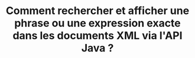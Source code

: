 ---
############################# Static ############################
layout: "auto-gen-gist"
draft: false
path: "fr/search/java/phrase/xml/"
otherformats: PDF DOC DOT DOCX DOCM DOTX DOTM TXT ODT OTT RTF XLS XLT XLSX XLSM XLSB XLTX XLTM XLA XLAM ODS OTS CSV TSV PPT PPS POT PPTX PPTM POTX POTM PPSX PPSM ODP PST OST EML EMLX MSG ONE ZIP XHTML MHTML MD CHM EPUB  FB2 

############################# Head ############################
head_title: "API Java pour rechercher et trouver la phrase exacte dans XML Documents"
head_description: "L'API Java GroupDocs.Search aide les programmeurs à intégrer la recherche de phrases et à découvrir une séquence de mots donnée ou une phrase exacte dans le texte des documents XML via Java."

############################# Header ############################
title: "Comment rechercher et afficher une phrase ou une expression exacte dans les documents XML via l'API Java ?"
description: "L'API Java GroupDocs.Search a fourni une prise en charge complète des fonctionnalités de recherche avancées permettant aux développeurs de logiciels de rechercher une phrase ou une phrase exacte dans les documents XML via la recherche de phrases ou la recherche de phrases exactes."

######################### Download Button #######################
button:
    enable: true

############################# About ############################
about:
    enable: true
    title: "Qu'est-ce que la recherche de phrases et comment l'utiliser dans les applications Java ?"
    content: |
       La recherche par expression est un moyen très efficace de rechercher dans des documents ou des pages Web une phrase ou une expression exacte, plutôt qu'un mot-clé. Cela signifie que lorsque l'utilisateur recherche une expression exacte, il souhaite trouver tous les termes de recherche dans cet ordre particulier dans lequel ils sont apparus. Cette page Web partagera des informations sur la manière dont les utilisateurs peuvent développer des applications et des outils commerciaux pour une recherche efficace de documents et de pages Web à l'aide de l'API Java. GroupDocs.Search for Java est une API Java très bien organisée et efficace qui permet aux développeurs de logiciels d'effectuer des opérations de recherche de texte de niveau basique à avancé dans leurs propres applications sans installer de logiciel tiers. L'API a inclus de nombreuses fonctionnalités utiles liées à la recherche de documents telles que la recherche simple ou booléenne, la recherche floue, la recherche sensible à la casse, les synonymes, les homophones, les caractères génériques, la recherche de type d'objet, la définition de la plage de données et d'autres types de requêtes pour rechercher rapidement et élégamment des informations. De plus, il prend également en charge la reconnaissance des requêtes de recherche écrites dans une langue qui ne correspond pas à la disposition de votre clavier.

############################# content ############################
steps:
    enable: true
    block:
    - title_left: "Effectuez une recherche d'expressions dans XML Documents via Java"
      content_left: |
       L'API Java GroupDocs.Search inclut une prise en charge complète de la recherche avancée qui permet aux professionnels du logiciel de créer des applications logicielles puissantes avec des capacités de recherche et une facilité d'utilisation. Le code Java ci-dessous montre comment effectuer une recherche de phrase sous forme de texte et d'objet avec seulement quelques lignes de code.

      title_right: "Recherche de phrases exactes dans les fichiers XML"
      content_right: |
         * Définissez le chemin d'accès au dossier d'index et au dossier de documents.
         * Création d'un index dans le dossier spécifié en appelant l'instance de la classe [Index](https://apireference.groupdocs.com/search/java/com.groupdocs.search/Index#Index(java.lang.String))
         * Indexation des documents du dossier spécifié en appelant la méthode [add](https://apireference.groupdocs.com/search/java/com.groupdocs.search/Index#add(java.lang.String))
         * Recherche avec requête textuelle en appelant la méthode [Search](https://apireference.groupdocs.com/search/java/com.groupdocs.search/Index#search(com.groupdocs.search.SearchQuery))
         * Recherchez l'expression 'phrase text' sous forme d'objet
         * Création de word1, word2 et création de la sous-requête 3 en appelant la méthode [createWordQuery](https://apireference.groupdocs.com/search/java/com.groupdocs.search/SearchQuery#createWordQuery(java.lang.String))
         * Combinaison de sous-requêtes pour créer une nouvelle requête de recherche en appelant [CreatePhraseSearchQuery](https://apireference.groupdocs.com/search/java/com.groupdocs.search/SearchQuery#createPhraseSearchQuery(com.groupdocs.search.SearchQuery...)) méthode
         * Lancer la recherche et afficher les résultats de la recherche
         
        
      gisthash: "396c41cda822cf79f31dd37c6740fa03"
      gistfile: "phrase_search_in_text_queries_java.java"

    - title_left: "Appliquer la recherche de phrases génériques dans les fichiers XML via Java"
      content_left: |
        GroupDocs.Search pour Java donne aux programmeurs de logiciels le pouvoir d'ajouter une fonctionnalité de recherche de mots génériques lors de la recherche de fichiers XML dans l'application Java. Les exemples de code Java suivants montrent comment appliquer la recherche d'expressions génériques dans divers types de documents à l'aide de l'API Java.

      title_right: "Recherche de phrases avec des caractères génériques en Java"
      content_right: |
        * Définissez le chemin d'accès au dossier d'index et au dossier de documents.
        * Création d'un index dans le dossier spécifié en appelant l'instance de la classe [Index](https://apireference.groupdocs.com/search/java/com.groupdocs.search/Index#Index(java.lang.String))
        * Indexation des documents du dossier spécifié en appelant la méthode [add](https://apireference.groupdocs.com/search/java/com.groupdocs.search/Index#add(java.lang.String))
         * Recherche avec requête textuelle en appelant la méthode [Search](https://apireference.groupdocs.com/search/java/com.groupdocs.search/Index#search(com.groupdocs.search.SearchQuery))
         * Recherchez l'expression 'phrase text' sous forme d'objet
         * Création de word1 et word3 en appelant la méthode [createWordQuery](https://apireference.groupdocs.com/search/java/com.groupdocs.search/SearchQuery#createWordQuery(java.lang.String))
         * Création de wildcard2 en appelant la méthode [createWildcardQuery](https://apireference.groupdocs.com/search/java/com.groupdocs.search/SearchQuery#createWildcardQuery(int,%20int))
         * Combinaison de sous-requêtes pour créer une nouvelle requête de recherche de phrases en appelant [CreatePhraseSearchQuery](https://apireference.groupdocs.com/search/java/com.groupdocs.search/SearchQuery#createPhraseSearchQuery(com.groupdocs.search.SearchQuery...)) méthode
         * Lancer la recherche et afficher les résultats de la recherche
     
      gisthash: "f21c8c4572883fecc0eeef82c2b814b1"
      gistfile: "use_wildcards_in_phrase_search_java.java"
      
    - title_left: "API Java pour combiner la recherche de phrases et d'autres types de recherches"
      content_left: |
        L'API Java GroupDocs.Search permet aux programmeurs de logiciels de combiner facilement la recherche de phrases avec d'autres types de recherches. Le code Java suivant montre comment effectuer une recherche de phrases via des caractères génériques représentant des mots et des caractères dans des mots.

      title_right: "Comment combiner la recherche de phrases et d'autres recherches"
      content_right: |
        * Définissez le chemin d'accès au dossier d'index et au dossier de documents.
        * Création d'un index dans le dossier spécifié en appelant l'instance de la classe [Index](https://apireference.groupdocs.com/search/java/com.groupdocs.search/Index#Index(java.lang.String))
        * Indexation des documents du dossier spécifié en appelant la méthode [add](https://apireference.groupdocs.com/search/java/com.groupdocs.search/Index#add(java.lang.String))
         * Recherche avec requête textuelle en appelant la méthode [Search](https://apireference.groupdocs.com/search/java/com.groupdocs.search/Index#search(com.groupdocs.search.SearchQuery))
         * Recherchez l'expression 'phrase text' sous forme d'objet
        * Définir le modèle de mot et ajouter une chaîne et y ajouter un caractère générique
        * Création de wordPattern1 et Création de word3 en appelant la méthode [CreateWordPatternQuery](https://apireference.groupdocs.com/search/java/com.groupdocs.search/SearchQuery#createWordPatternQuery(com.groupdocs.search.common.WordPattern))
        * Création de wildcard2 en appelant la méthode [createWildcardQuery](https://apireference.groupdocs.com/search/java/com.groupdocs.search/SearchQuery#createWildcardQuery(int,%20int))
        * Combinaison de sous-requêtes pour créer une nouvelle requête de recherche de phrases en appelant [CreatePhraseSearchQuery](https://apireference.groupdocs.com/search/java/com.groupdocs.search/SearchQuery#createPhraseSearchQuery(com.groupdocs.search.SearchQuery...)) méthode
        * Lancer la recherche et afficher les résultats de la recherche
     
      gisthash: "dbd0f2eb292796e63e6213461f080e0c"
      gistfile: "combine_phrase_search_with_others_java.java"

    - title_left: "Configuration requise"
      content_left: |
       GroupDocs.Search pour Java est pris en charge sur toutes les principales plates-formes et systèmes d'exploitation. Pour un guide complet de la configuration système requise, veuillez visiter [configuration système requise](https://docs.groupdocs.com/search/java/system-requirements/) avant d'exécuter le code ci-dessous, assurez-vous que les conditions préalables suivantes sont installées sur votre système:
         * Systèmes d'exploitation : Microsoft Windows, Linux, MacOS
         * Prise en charge des versions Java : J2SE 7.0 (1.7), J2SE 8.0 (1.8) ou supérieur
         * Obtenez la dernière version de GroupDocs.Search pour les API Java de GroupDocs [Repository](https://repository.groupdocs.com/repo/com/groupdocs/groupdocs-search/)
        
      title_right: "Pourquoi utiliser GroupDocs.Search"
      content_right: |
        * Création d'index de recherche en mémoire ainsi que sur disque.
        * Capacité d'indexation à partir d'un fichier, d'un flux ou d'une structure.
        * Prise en charge de l'indexation des documents protégés par mot de passe.
        * Prise en charge de la fusion de plusieurs index.
        * Filtrer le document lors de l'indexation de la recherche.
        * Prise en charge de la vérification orthographique lors de la recherche.
        * Les caractères mélangés sont entièrement pris en charge
        * Combinaison de différents types de recherche en une seule requête de recherche.
        * Prise en charge des recherches de mots simples et d'expressions régulières
        * Prise en charge complète du remplacement d'alias dans les requêtes de recherche.

demos:
    enable: true
        

more_formats:
    enable: true


back_to_top:
    enable: true
---